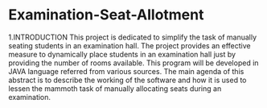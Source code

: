 # Examination-Seat-Allotment
1.INTRODUCTION  This project is dedicated to simplify the task of manually seating students in an examination hall. The project provides an effective measure to dynamically place students in an examination hall just by providing the number of rooms available. This program will be developed in JAVA language referred from various sources. The main agenda of this abstract is to describe the working of the software and how it is used to lessen the mammoth task of manually allocating seats during an examination. 
